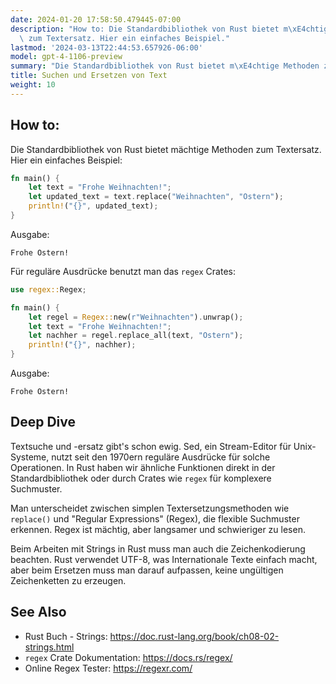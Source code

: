 ```yaml
---
date: 2024-01-20 17:58:50.479445-07:00
description: "How to: Die Standardbibliothek von Rust bietet m\xE4chtige Methoden\
  \ zum Textersatz. Hier ein einfaches Beispiel."
lastmod: '2024-03-13T22:44:53.657926-06:00'
model: gpt-4-1106-preview
summary: "Die Standardbibliothek von Rust bietet m\xE4chtige Methoden zum Textersatz."
title: Suchen und Ersetzen von Text
weight: 10
---
```


## How to:
Die Standardbibliothek von Rust bietet mächtige Methoden zum Textersatz. Hier ein einfaches Beispiel:

```Rust
fn main() {
    let text = "Frohe Weihnachten!";
    let updated_text = text.replace("Weihnachten", "Ostern");
    println!("{}", updated_text);
}
```

Ausgabe:

```
Frohe Ostern!
```

Für reguläre Ausdrücke benutzt man das `regex` Crates:

```Rust
use regex::Regex;

fn main() {
    let regel = Regex::new(r"Weihnachten").unwrap();
    let text = "Frohe Weihnachten!";
    let nachher = regel.replace_all(text, "Ostern");
    println!("{}", nachher);
}

```

Ausgabe:

```
Frohe Ostern!
```

## Deep Dive
Textsuche und -ersatz gibt's schon ewig. Sed, ein Stream-Editor für Unix-Systeme, nutzt seit den 1970ern reguläre Ausdrücke für solche Operationen. In Rust haben wir ähnliche Funktionen direkt in der Standardbibliothek oder durch Crates wie `regex` für komplexere Suchmuster.

Man unterscheidet zwischen simplen Textersetzungsmethoden wie `replace()` und "Regular Expressions" (Regex), die flexible Suchmuster erkennen. Regex ist mächtig, aber langsamer und schwieriger zu lesen.

Beim Arbeiten mit Strings in Rust muss man auch die Zeichenkodierung beachten. Rust verwendet UTF-8, was Internationale Texte einfach macht, aber beim Ersetzen muss man darauf aufpassen, keine ungültigen Zeichenketten zu erzeugen.

## See Also
- Rust Buch - Strings: https://doc.rust-lang.org/book/ch08-02-strings.html
- `regex` Crate Dokumentation: https://docs.rs/regex/
- Online Regex Tester: https://regexr.com/
